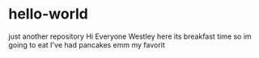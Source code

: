 # hello-world
just another repository
Hi Everyone
Westley here its breakfast time so im going to eat
I've had pancakes emm my favorit 
